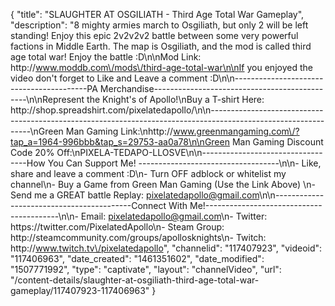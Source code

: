 {
    "title": "SLAUGHTER AT OSGILIATH - Third Age Total War Gameplay",
    "description": "8 mighty armies march to Osgiliath, but only 2 will be left standing!  Enjoy this epic 2v2v2v2 battle between some very powerful factions in Middle Earth.  The map is Osgiliath, and the mod is called third age total war!  Enjoy the battle :D\n\nMod Link: http:\/\/www.moddb.com\/mods\/third-age-total-war\n\nIf you enjoyed the video don't forget to Like and Leave a comment :D\n\n-----------------------------------------PA Merchandise----------------------------------------------\n\nRepresent the Knight's of Apollo!\nBuy a T-shirt Here: http:\/\/shop.spreadshirt.com\/pixelatedapollo\/\n\n---------------------------------------------------------------------------------------------------------------\nGreen Man Gaming Link:\nhttp:\/\/www.greenmangaming.com\/?tap_a=1964-996bbb&tap_s=29753-aa0a78\n\nGreen Man Gaming Discount Code 20% Off:\nPIXELA-TEDAPO-LLOSVE\n\n----------------------------------How You Can Support Me! -----------------------------------\n\n- Like, share and leave a comment :D\n- Turn OFF adblock or whitelist my channel\n- Buy a Game from Green Man Gaming (Use the Link Above) \n- Send me a GREAT battle Replay: pixelatedapollo@gmail.com\n\n------------------------------------------Connect With Me!-----------------------------------------\n\n- Email: pixelatedapollo@gmail.com\n- Twitter: https:\/\/twitter.com\/PixelatedApollo\n- Steam Group:  http:\/\/steamcommunity.com\/groups\/apollosknights\n- Twitch: http:\/\/www.twitch.tv\/pixelatedapollo",
    "channelid": "117407923",
    "videoid": "117406963",
    "date_created": "1461351602",
    "date_modified": "1507771992",
    "type": "captivate",
    "layout": "channelVideo",
    "url": "\/content-details\/slaughter-at-osgiliath-third-age-total-war-gameplay\/117407923-117406963"
}
